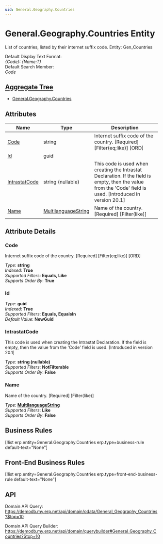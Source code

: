 ```yaml
---
uid: General.Geography.Countries
---
```

# General.Geography.Countries Entity

List of countries, listed by their internet suffix code. Entity: Gen_Countries

Default Display Text Format:  
_{Code}: {Name:T}_  
Default Search Member:  
_Code_  

## [Aggregate Tree](xref:aggregates)  
* [General.Geography.Countries](General.Geography.Countries.md)  

## Attributes

| Name | Type | Description |
| ---- | ---- | --- |
| [Code](General.Geography.Countries.md#code) | string | Internet suffix code of the country. [Required] [Filter(eq;like)] [ORD] 
| [Id](General.Geography.Countries.md#id) | guid |  
| [IntrastatCode](General.Geography.Countries.md#intrastatcode) | string (nullable) | This code is used when creating the Intrastat Declaration. If the field is empty, then the value from the 'Code' field is used. [Introduced in version 20.1] 
| [Name](General.Geography.Countries.md#name) | [MultilanguageString](../data-types.md#multilanguagestring) | Name of the country. [Required] [Filter(like)] 


## Attribute Details

### Code

Internet suffix code of the country. [Required] [Filter(eq;like)] [ORD]

_Type_: **string**  
_Indexed_: **True**  
_Supported Filters_: **Equals, Like**  
_Supports Order By_: **True**  

### Id

_Type_: **guid**  
_Indexed_: **True**  
_Supported Filters_: **Equals, EqualsIn**  
_Default Value_: **NewGuid**  

### IntrastatCode

This code is used when creating the Intrastat Declaration. If the field is empty, then the value from the 'Code' field is used. [Introduced in version 20.1]

_Type_: **string (nullable)**  
_Supported Filters_: **NotFilterable**  
_Supports Order By_: **False**  

### Name

Name of the country. [Required] [Filter(like)]

_Type_: **[MultilanguageString](../data-types.md#multilanguagestring)**  
_Supported Filters_: **Like**  
_Supports Order By_: **False**  



## Business Rules

[!list erp.entity=General.Geography.Countries erp.type=business-rule default-text="None"]

## Front-End Business Rules

[!list erp.entity=General.Geography.Countries erp.type=front-end-business-rule default-text="None"]

## API

Domain API Query:
<https://demodb.my.erp.net/api/domain/odata/General_Geography_Countries?$top=10>

Domain API Query Builder:
<https://demodb.my.erp.net/api/domain/querybuilder#General_Geography_Countries?$top=10>

